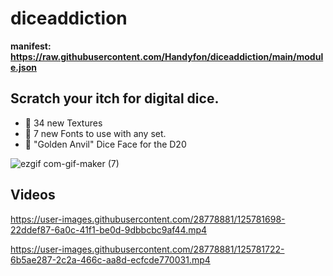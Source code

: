 # diceaddiction
<b>manifest: https://raw.githubusercontent.com/Handyfon/diceaddiction/main/module.json </b>

<h2>Scratch your itch for digital dice.</h2>

- 📱 34 new Textures<br>
- 📱 7 new Fonts to use with any set.<br>
- 📱 "Golden Anvil" Dice Face for the D20

![ezgif com-gif-maker (7)](https://user-images.githubusercontent.com/28778881/125780861-0eb50961-9907-455d-9946-e9802e2ca5eb.gif)


<h2>Videos</h2>



https://user-images.githubusercontent.com/28778881/125781698-22ddef87-6a0c-41f1-be0d-9dbbcbc9af44.mp4



https://user-images.githubusercontent.com/28778881/125781722-6b5ae287-2c2a-466c-aa8d-ecfcde770031.mp4

